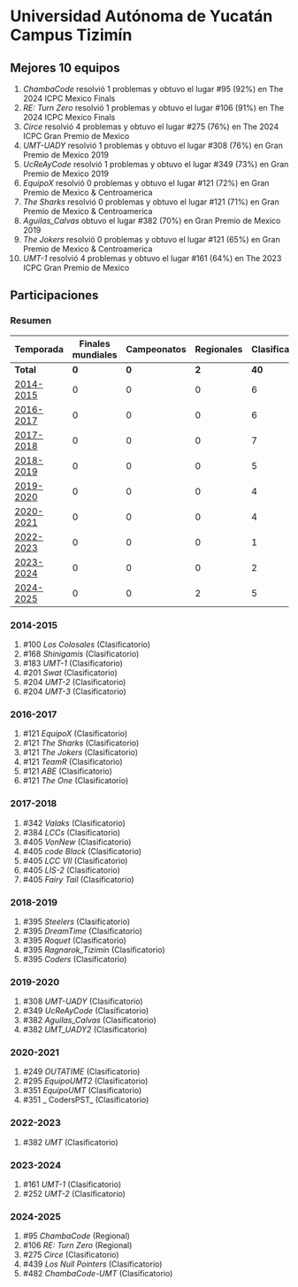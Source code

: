 ---
---

# Universidad Autónoma de Yucatán Campus Tizimín

## Mejores 10 equipos

1. _ChambaCode_ resolvió 1 problemas y obtuvo el lugar #95 (92%) en The 2024 ICPC Mexico Finals
1. _RE: Turn Zero_ resolvió 1 problemas y obtuvo el lugar #106 (91%) en The 2024 ICPC Mexico Finals
1. _Circe_ resolvió 4 problemas y obtuvo el lugar #275 (76%) en The 2024 ICPC Gran Premio de Mexico
1. _UMT-UADY_ resolvió 1 problemas y obtuvo el lugar #308 (76%) en Gran Premio de Mexico 2019
1. _UcReAyCode_ resolvió 1 problemas y obtuvo el lugar #349 (73%) en Gran Premio de Mexico 2019
1. _EquipoX_ resolvió 0 problemas y obtuvo el lugar #121 (72%) en Gran Premio de Mexico & Centroamerica
1. _The Sharks_ resolvió 0 problemas y obtuvo el lugar #121 (71%) en Gran Premio de Mexico & Centroamerica
1. _Aguilas_Calvas_ obtuvo el lugar #382 (70%) en Gran Premio de Mexico 2019
1. _The Jokers_ resolvió 0 problemas y obtuvo el lugar #121 (65%) en Gran Premio de Mexico & Centroamerica
1. _UMT-1_ resolvió 4 problemas y obtuvo el lugar #161 (64%) en The 2023 ICPC Gran Premio de Mexico

## Participaciones

### Resumen

| Temporada | Finales mundiales | Campeonatos | Regionales | Clasificatorios | Equipos |
| --- | --- | --- | --- | --- | --- |
| **Total** | **0** | **0** | **2** | **40** | **40** |
| [2014-2015](#2014-2015) | 0 | 0 | 0 | 6 | 6 |
| [2016-2017](#2016-2017) | 0 | 0 | 0 | 6 | 6 |
| [2017-2018](#2017-2018) | 0 | 0 | 0 | 7 | 7 |
| [2018-2019](#2018-2019) | 0 | 0 | 0 | 5 | 5 |
| [2019-2020](#2019-2020) | 0 | 0 | 0 | 4 | 4 |
| [2020-2021](#2020-2021) | 0 | 0 | 0 | 4 | 4 |
| [2022-2023](#2022-2023) | 0 | 0 | 0 | 1 | 1 |
| [2023-2024](#2023-2024) | 0 | 0 | 0 | 2 | 2 |
| [2024-2025](#2024-2025) | 0 | 0 | 2 | 5 | 5 |

### 2014-2015

1. #100 _Los Colosales_ (Clasificatorio)
1. #168 _Shinigamis_ (Clasificatorio)
1. #183 _UMT-1_ (Clasificatorio)
1. #201 _Swat_ (Clasificatorio)
1. #204 _UMT-2_ (Clasificatorio)
1. #204 _UMT-3_ (Clasificatorio)

### 2016-2017

1. #121 _EquipoX_ (Clasificatorio)
1. #121 _The Sharks_ (Clasificatorio)
1. #121 _The Jokers_ (Clasificatorio)
1. #121 _TeamR_ (Clasificatorio)
1. #121 _ABE_ (Clasificatorio)
1. #121 _The One_ (Clasificatorio)

### 2017-2018

1. #342 _Valaks_ (Clasificatorio)
1. #384 _LCCs_ (Clasificatorio)
1. #405 _VonNew_ (Clasificatorio)
1. #405 _code Black_ (Clasificatorio)
1. #405 _LCC VII_ (Clasificatorio)
1. #405 _LIS-2_ (Clasificatorio)
1. #405 _Fairy Tail_ (Clasificatorio)

### 2018-2019

1. #395 _Steelers_ (Clasificatorio)
1. #395 _DreamTime_ (Clasificatorio)
1. #395 _Roquet_ (Clasificatorio)
1. #395 _Ragnarok_Tizimin_ (Clasificatorio)
1. #395 _Coders_ (Clasificatorio)

### 2019-2020

1. #308 _UMT-UADY_ (Clasificatorio)
1. #349 _UcReAyCode_ (Clasificatorio)
1. #382 _Aguilas_Calvas_ (Clasificatorio)
1. #382 _UMT_UADY2_ (Clasificatorio)

### 2020-2021

1. #249 _OUTATIME_ (Clasificatorio)
1. #295 _EquipoUMT2_ (Clasificatorio)
1. #351 _EquipoUMT_ (Clasificatorio)
1. #351 _ CodersPST_ (Clasificatorio)

### 2022-2023

1. #382 _UMT_ (Clasificatorio)

### 2023-2024

1. #161 _UMT-1_ (Clasificatorio)
1. #252 _UMT-2_ (Clasificatorio)

### 2024-2025

1. #95 _ChambaCode_ (Regional)
1. #106 _RE: Turn Zero_ (Regional)
1. #275 _Circe_ (Clasificatorio)
1. #439 _Los Null Pointers_ (Clasificatorio)
1. #482 _ChambaCode-UMT_ (Clasificatorio)



